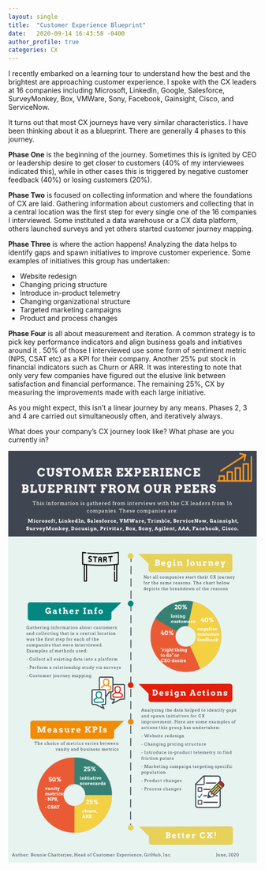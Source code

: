 ```yaml
---
layout: single
title:  "Customer Experience Blueprint"
date:   2020-09-14 16:43:58 -0400
author_profile: true
categories: CX 
---
```



I recently embarked on a learning tour to understand how the best and the brightest are approaching customer experience. I spoke with the CX leaders at 16 companies including Microsoft, LinkedIn, Google, Salesforce, SurveyMonkey, Box,  VMWare, Sony, Facebook, Gainsight, Cisco, and ServiceNow. 

It turns out that most CX journeys have very similar characteristics. I have been thinking about it as a blueprint. There are generally 4 phases to this journey.

**Phase One** is the beginning of the journey. Sometimes this is ignited by CEO or leadership desire to get closer to customers (40% of my interviewees indicated this), while in other cases this is triggered by negative customer feedback (40%) or losing customers (20%).

**Phase  Two** is focused on collecting information and where the foundations of CX are laid. Gathering information about customers and collecting that in a central location was the first step for every single one of the 16 companies I interviewed. Some instituted a data warehouse or a CX data platform, others launched surveys and yet others started customer journey mapping. 

**Phase Three** is where the action happens! Analyzing the data helps to identify gaps and spawn initiatives to improve customer experience. Some examples of initiatives this group has undertaken:
- Website redesign 
- Changing pricing structure
- Introduce in-product telemetry 
- Changing organizational structure 
- Targeted marketing campaigns
- Product and process changes 

**Phase Four** is all about measurement and iteration. A common strategy is to pick key performance indicators and align business goals and initiatives around it . 50% of those I interviewed use some form of sentiment metric (NPS, CSAT etc) as a KPI for their company. Another 25% put stock in financial indicators such as Churn or ARR. It was interesting to note that only very few companies have figured out the elusive link between satisfaction and financial performance. The remaining 25%, CX by measuring the improvements made with each large initiative.

As you might expect, this isn’t a linear journey by any means. Phases 2, 3 and 4 are carried out simultaneously often, and iteratively always. 

What does your company’s CX journey look like? What phase are you currently in?

![blueprint image](/assets/images/blueprint.jpeg)

